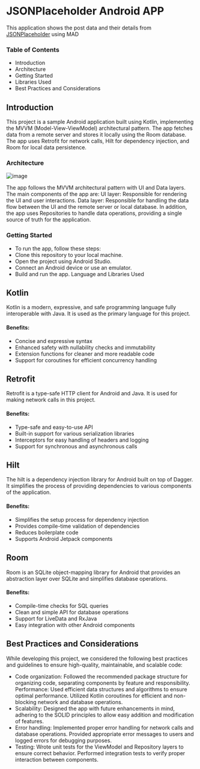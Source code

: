  # JSONPlaceholder Android APP
This application shows the post data and their details from [JSONPlaceholder](https://jsonplaceholder.typicode.com) using MAD
### Table of Contents
 - Introduction
 - Architecture
 - Getting Started
 - Libraries Used
 - Best Practices and Considerations
## Introduction
This project is a sample Android application built using Kotlin, implementing the MVVM (Model-View-ViewModel) architectural pattern. The app fetches data from a remote server and stores it locally using the Room database. The app uses Retrofit for network calls, Hilt for dependency injection, and Room for local data persistence.
### Architecture
![image](https://user-images.githubusercontent.com/11259931/230985378-b18c3140-ee91-4778-a152-a3e45336d7d2.png)


The app follows the MVVM architectural pattern with UI and Data layers. The main components of the app are:
UI layer: Responsible for rendering the UI and user interactions.
Data layer: Responsible for handling the data flow between the UI and the remote server or local database.
In addition, the app uses Repositories to handle data operations, providing a single source of truth for the application.


### Getting Started
- To run the app, follow these steps:
- Clone this repository to your local machine.
- Open the project using Android Studio.
- Connect an Android device or use an emulator.
- Build and run the app.
Language and Libraries Used

## Kotlin
Kotlin is a modern, expressive, and safe programming language fully interoperable with Java. It is used as the primary language for this project.
#### Benefits:
- Concise and expressive syntax
- Enhanced safety with nullability checks and immutability
- Extension functions for cleaner and more readable code
- Support for coroutines for efficient concurrency handling
## Retrofit
Retrofit is a type-safe HTTP client for Android and Java. It is used for making network calls in this project.
#### Benefits:
- Type-safe and easy-to-use API
- Built-in support for various serialization libraries
- Interceptors for easy handling of headers and logging
- Support for synchronous and asynchronous calls
## Hilt
The hilt is a dependency injection library for Android built on top of Dagger. It simplifies the process of providing dependencies to various components of the application.
#### Benefits:
- Simplifies the setup process for dependency injection
- Provides compile-time validation of dependencies
- Reduces boilerplate code
- Supports Android Jetpack components

## Room
Room is an SQLite object-mapping library for Android that provides an abstraction layer over SQLite and simplifies database operations.

#### Benefits:
- Compile-time checks for SQL queries
- Clean and simple API for database operations
- Support for LiveData and RxJava
- Easy integration with other Android components

## Best Practices and Considerations
While developing this project, we considered the following best practices and guidelines to ensure high-quality, maintainable, and scalable code:

- Code organization: Followed the recommended package structure for organizing code, separating components by feature and responsibility.
Performance: Used efficient data structures and algorithms to ensure optimal performance. Utilized Kotlin coroutines for efficient and non-blocking network and database operations.
- Scalability: Designed the app with future enhancements in mind, adhering to the SOLID principles to allow easy addition and modification of features.
- Error handling: Implemented proper error handling for network calls and database operations. Provided appropriate error messages to users and logged errors for debugging purposes.
- Testing: Wrote unit tests for the ViewModel and Repository layers to ensure correct behavior. Performed integration tests to verify proper interaction between components.
